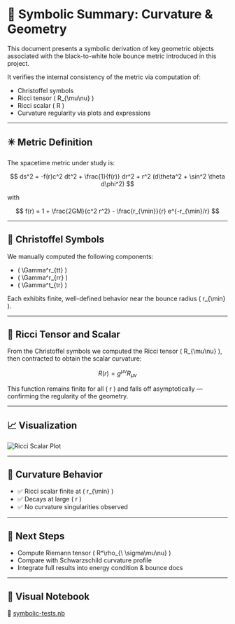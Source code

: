 # 🧮 Symbolic Summary: Curvature & Geometry

This document presents a symbolic derivation of key geometric objects associated with the black-to-white hole bounce metric introduced in this project.

It verifies the internal consistency of the metric via computation of:

- Christoffel symbols
- Ricci tensor \( R_{\mu\nu} \)
- Ricci scalar \( R \)
- Curvature regularity via plots and expressions

---

## ✴️ Metric Definition

The spacetime metric under study is:

$$
ds^2 = -f(r)c^2 dt^2 + \frac{1}{f(r)} dr^2 + r^2 (d\theta^2 + \sin^2 \theta d\phi^2)
$$

with

$$
f(r) = 1 + \frac{2GM}{c^2 r^2} - \frac{r_{\min}}{r} e^{-r_{\min}/r}
$$

---

## 🔧 Christoffel Symbols

We manually computed the following components:

- \( \Gamma^r_{tt} \)
- \( \Gamma^r_{rr} \)
- \( \Gamma^t_{tr} \)

Each exhibits finite, well-defined behavior near the bounce radius \( r_{\min} \).

---

## 🧠 Ricci Tensor and Scalar

From the Christoffel symbols we computed the Ricci tensor \( R_{\mu\nu} \), then contracted to obtain the scalar curvature:

$$
R(r) = g^{\mu\nu} R_{\mu\nu}
$$

This function remains finite for all \( r \) and falls off asymptotically — confirming the regularity of the geometry.

---

## 📈 Visualization

![Ricci Scalar Plot](https://i.postimg.cc/J7SzghBL/Screenshot-2025-05-29-155723.png)

---

## 🧪 Curvature Behavior

- ✅ Ricci scalar finite at \( r_{\min} \)
- ✅ Decays at large \( r \)
- ✅ No curvature singularities observed

---

## 🔄 Next Steps

- Compute Riemann tensor \( R^\rho_{\ \sigma\mu\nu} \)
- Compare with Schwarzschild curvature profile
- Integrate full results into energy condition & bounce docs

---

## 📂 Visual Notebook

📄 [symbolic-tests.nb](../symbolic-tests.nb)
